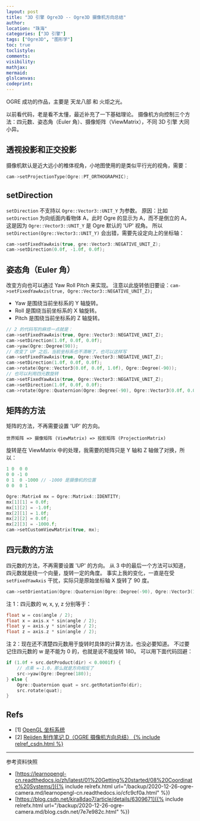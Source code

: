 ```yaml
---
layout: post
title: "3D 引擎 Ogre3D -- Ogre3D 摄像机方向总结"
author:
location: "珠海"
categories: ["3D 引擎"]
tags: ["Ogre3D", "图形学"]
toc: true
toclistyle:
comments:
visibility:
mathjax:
mermaid:
glslcanvas:
codeprint:
---
```


OGRE 成功的作品，主要是 天龙八部 和 火炬之光。

以前看代码，老是看不太懂，最近补充了一下基础理论。
摄像机方向控制三个方法：四元数、姿态角（Euler 角）、摄像矩阵（ViewMatrix），不同 3D 引擎 大同小异。


## 透视投影和正交投影

摄像机默认是近大远小的椎体视角，小地图使用的是类似平行光的视角，需要：

```cpp
cam->setProjectionType(Ogre::PT_ORTHOGRAPHIC);
```


## setDirection

`setDirection` 不支持以 `Ogre::Vector3::UNIT_Y` 为参数。
原因：比如 `setDirection` 为向纸面内看物体 A，此时 Ogre 的显示为 A，而不是倒立的 A，这是因为 `Ogre::Vector3::UNIT_Y` 是 Ogre 默认的 'UP' 视角。
所以 `setDirection(Ogre::Vector3::UNIT_Y)` 会出错，需要先设定向上的坐标轴：

```cpp
cam->setFixedYawAxis(true, gre::Vector3::NEGATIVE_UNIT_Z);
cam->setDirection(0.0f, -1.0f, 0.0f);
```


## 姿态角（Euler 角）

改变方向也可以通过 Yaw Roll Pitch 来实现。
注意以此旋转依旧要设：`cam->setFixedYawAxis(true, Ogre::Vector3::NEGATIVE_UNIT_Z);`

* Yaw 是围绕当前坐标系的 Y 轴旋转。
* Roll 是围绕当前坐标系的 X 轴旋转。
* Pitch 是围绕当前坐标系的 Z 轴旋转。

```cpp
// 2 的代码写的麻烦一点就是：
cam->setFixedYawAxis(true, Ogre::Vector3::NEGATIVE_UNIT_Z);
cam->setDirection(1.0f, 0.0f, 0.0f);
cam->yaw(Ogre::Degree(90));
// 改变了 UP 之后，当前坐标系也不清晰了，也可以这样写
cam->setFixedYawAxis(true, Ogre::Vector3::NEGATIVE_UNIT_Z);
cam->setDirection(1.0f, 0.0f, 0.0f);
cam->rotate(Ogre::Vector3(0.0f, 0.0f, 1.0f), Ogre::Degree(-90));
// 也可以利用四元数旋转
cam->setFixedYawAxis(true, Ogre::Vector3::NEGATIVE_UNIT_Z);
cam->setDirection(1.0f, 0.0f, 0.0f);
cam->rotate(Ogre::Quaternion(Ogre::Degree(-90), Ogre::Vector3(0.0f, 0.0f, 1.0f)));
```


## 矩阵的方法

矩阵的方法，不再需要设置 'UP' 的方向。

```
世界矩阵 => 摄像矩阵 (ViewMatrix) => 投影矩阵 (ProjectionMatrix)
```

旋转是在 ViewMatrix 中的处理，我需要的矩阵只是 Y 轴和 Z 轴做了对换，所以：

```cpp
1 0  0 0
0 0 -1 0
0 1  0 -1000 // -1000 是摄像机的位置
0 0  0 1
```

```cpp
Ogre::Matrix4 mx = Ogre::Matrix4::IDENTITY;
mx[1][1] = 0.0f;
mx[1][2] = -1.0f;
mx[2][1] = 1.0f;
mx[2][2] = 0.0f;
mx[2][3] = -1000.f;
cam->setCustomViewMatrix(true, mx);
```


## 四元数的方法

四元数的方法，不再需要设置 'UP' 的方向。
从 3 中的最后一个方法可以知道，四元数就是绕一个向量，旋转一定的角度。
事实上我的变化，一直是在受 `setFixedYawAxis` 干扰，实际只是原始坐标轴 X 旋转了 90 度。

```cpp
cam->setOrientation(Ogre::Quaternion(Ogre::Degree(-90), Ogre::Vector3(1.0f, 0.0f, 0.0f)));
```

注 1：四元数的 w, x, y, z 分别等于：

```cpp
float w = cos(angle / 2);
float x = axis.x * sin(angle / 2);
float y = axis.y * sin(angle / 2);
float z = axis.z * sin(angle / 2);
```

注 2：现在还不清楚四元数用于旋转时具体的计算方法，也没必要知道。
不过要记住四元数的 w 是不能为 0 的，也就是说不能旋转 180。
可以用下面代码回避：

```cpp
if (1.0f + src.dotProduct(dir) < 0.0001f) {
    // 点乘 =-1.0，那么就是方向相反了
    src->yaw(Ogre::Degree(180));
} else {
    Ogre::Quaternion quat = src.getRotationTo(dir);
    src.rotate(quat);
}
```


## Refs

- [1] [OpenGL 坐标系统](https://learnopengl-cn.readthedocs.io/zh/latest/01%20Getting%20started/08%20Coordinate%20Systems/)
- [2] [Reiiden 制作笔记 D（OGRE 摄像机方向总结） {% include relref_csdn.html %}](https://blog.csdn.net/kira8dao7/article/details/6309671)



<hr class='reviewline'/>
<p class='reviewtip'><script type='text/javascript' src='{% include relref.html url="/assets/reviewjs/blogs/2020-12-26-ogre-camera.md.js" %}'></script></p>
<font class='ref_snapshot'>参考资料快照</font>

- [https://learnopengl-cn.readthedocs.io/zh/latest/01%20Getting%20started/08%20Coordinate%20Systems/]({% include relrefx.html url="/backup/2020-12-26-ogre-camera.md/learnopengl-cn.readthedocs.io/cfc9cf0a.html" %})
- [https://blog.csdn.net/kira8dao7/article/details/6309671]({% include relrefx.html url="/backup/2020-12-26-ogre-camera.md/blog.csdn.net/7e7e982c.html" %})
